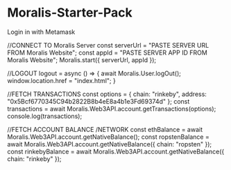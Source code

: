 # Moralis-Starter-Pack
Login in with Metamask 


//CONNECT TO Moralis Server
const serverUrl = "PASTE SERVER URL FROM Moralis Website";
const appId = "PASTE SERVER APP ID FROM Moralis Website";
Moralis.start({ serverUrl, appId });


//LOGOUT
logout = async () => {
    await Moralis.User.logOut();
    window.location.href = "index.html";
}


//FETCH TRANSACTIONS
 const options = { chain: "rinkeby", address: "0x5Bcf6770345C94b2822B8b4eE8a4b1e3Fd69374d" };
    const transactions = await Moralis.Web3API.account.getTransactions(options);
    console.log(transactions);
    
    
//FETCH ACCOUNT BALANCE /NETWORK
 const ethBalance = await Moralis.Web3API.account.getNativeBalance();
 const ropstenBalance = await Moralis.Web3API.account.getNativeBalance({ chain: "ropsten" });
 const rinkebyBalance = await Moralis.Web3API.account.getNativeBalance({ chain: "rinkeby" });

